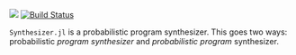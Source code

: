 [![](https://img.shields.io/badge/docs-dev-blue.svg)](https://femtomc.github.io/Synthesizer.jl/dev)
[![Build Status](https://travis-ci.org/femtomc/Synthesizer.jl.svg?branch=master)](https://travis-ci.org/femtomc/Synthesizer.jl)

`Synthesizer.jl` is a probabilistic program synthesizer. This goes two ways: probabilistic _program synthesizer_ and _probabilistic program_ synthesizer.
